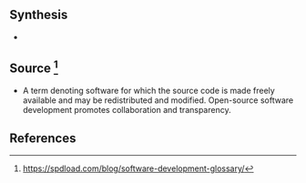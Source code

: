 ## Synthesis
- 
## Source [^1]
- A term denoting software for which the source code is made freely available and may be redistributed and modified. Open-source software development promotes collaboration and transparency.
## References

[^1]: https://spdload.com/blog/software-development-glossary/